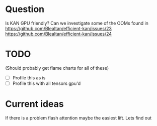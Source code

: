 # Question

Is KAN GPU friendly? Can we investigate some of the OOMs found in 
https://github.com/Blealtan/efficient-kan/issues/23
https://github.com/Blealtan/efficient-kan/issues/24

# TODO
(Should probably get flame charts for all of these)

- [ ] Profile this as is
- [ ] Profile this with all tensors gpu'd

# Current ideas
If there is a problem flash attention maybe the easiest lift. Lets find out
